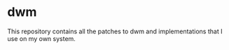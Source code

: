 # dwm

This repository contains all the patches to dwm and implementations that I use on my own system.
